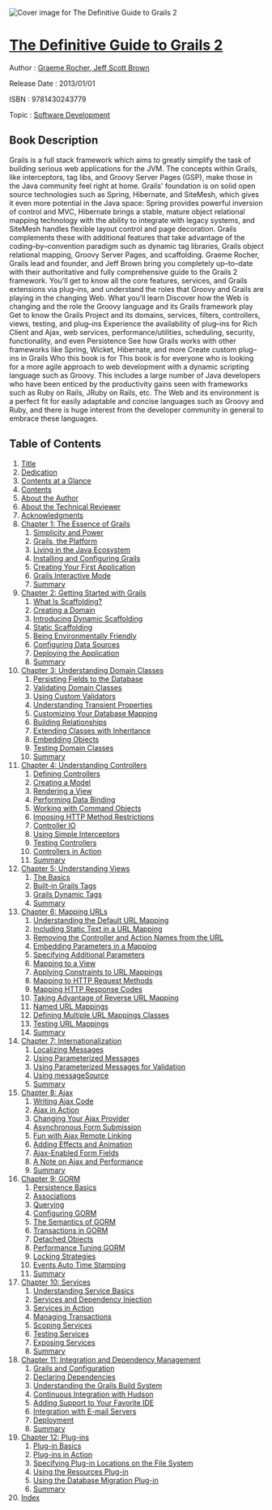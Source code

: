 ![Cover image for The Definitive Guide to Grails 2](https://imgdetail.ebookreading.net/cover/cover/software_development/EB9781430243779.jpg)

[The Definitive Guide to Grails 2](https://ebookreading.net/view/book/The+Definitive+Guide+to+Grails+2-EB9781430243779_1.html "The Definitive Guide to Grails 2")
====================================================================================================================

Author : [Graeme Rocher](https://ebookreading.net/search/author/Graeme+Rocher),[ Jeff Scott Brown](https://ebookreading.net/search/author/+Jeff+Scott+Brown)

Release Date : 2013/01/01

ISBN : 9781430243779

Topic : [Software Development](https://ebookreading.net/search/category/software-development)

Book Description
-----------------

Grails is a full stack framework which aims to greatly simplify the task of building serious web applications for the JVM. The concepts within Grails, like interceptors, tag libs, and Groovy Server Pages (GSP), make those in the Java community feel right at home.
Grails' foundation is on solid open source technologies such as Spring, Hibernate, and SiteMesh, which gives it even more potential in the Java space: Spring provides powerful inversion of control and MVC, Hibernate brings a stable, mature object relational mapping technology with the ability to integrate with legacy systems, and SiteMesh handles flexible layout control and page decoration.
Grails complements these with additional features that take advantage of the coding–by–convention paradigm such as dynamic tag libraries, Grails object relational mapping, Groovy Server Pages, and scaffolding.
Graeme Rocher, Grails lead and founder, and Jeff Brown bring you completely up–to–date with their authoritative and fully comprehensive guide to the Grails 2 framework. You'll get to know all the core features, services, and Grails extensions via plug–ins, and understand the roles that Groovy and Grails are playing in the changing Web.
What you'll learn
Discover how the Web is changing and the role the Groovy language and its Grails framework play
Get to know the Grails Project and its domains, services, filters, controllers, views, testing, and plug–ins
Experience the availability of plug–ins for Rich Client and Ajax, web services, performance/utilities, scheduling, security, functionality, and even Persistence
See how Grails works with other frameworks like Spring, Wicket, Hibernate, and more
Create custom plug–ins in Grails
Who this book is for
This book is for everyone who is looking for a more agile approach to web development with a dynamic scripting language such as Groovy. This includes a large number of Java developers who have been enticed by the productivity gains seen with frameworks such as Ruby on Rails, JRuby on Rails, etc. The Web and its environment is a perfect fit for easily adaptable and concise languages such as Groovy and Ruby, and there is huge interest from the developer community in general to embrace these languages.
              
Table of Contents
-----------------

1. [Title](https://ebookreading.net/view/book/The+Definitive+Guide+to+Grails+2-EB9781430243779_2.html)
1. [Dedication](https://ebookreading.net/view/book/The+Definitive+Guide+to+Grails+2-EB9781430243779_4.html)
1. [Contents at a Glance](https://ebookreading.net/view/book/The+Definitive+Guide+to+Grails+2-EB9781430243779_5.html)
1. [Contents](https://ebookreading.net/view/book/The+Definitive+Guide+to+Grails+2-EB9781430243779_6.html)
1. [About the Author](https://ebookreading.net/view/book/The+Definitive+Guide+to+Grails+2-EB9781430243779_7.html)
1. [About the Technical Reviewer](https://ebookreading.net/view/book/The+Definitive+Guide+to+Grails+2-EB9781430243779_8.html)
1. [Acknowledgments](https://ebookreading.net/view/book/The+Definitive+Guide+to+Grails+2-EB9781430243779_9.html)
1. [Chapter 1: The Essence of Grails](https://ebookreading.net/view/book/The+Definitive+Guide+to+Grails+2-EB9781430243779_10.html#ch1)
    1. [Simplicity and Power](https://ebookreading.net/view/book/The+Definitive+Guide+to+Grails+2-EB9781430243779_10.html#s0-0)
    1. [Grails, the Platform](https://ebookreading.net/view/book/The+Definitive+Guide+to+Grails+2-EB9781430243779_10.html#s1-1)
    1. [Living in the Java Ecosystem](https://ebookreading.net/view/book/The+Definitive+Guide+to+Grails+2-EB9781430243779_10.html#s2-2)
    1. [Installing and Configuring Grails](https://ebookreading.net/view/book/The+Definitive+Guide+to+Grails+2-EB9781430243779_10.html#s3-3)
    1. [Creating Your First Application](https://ebookreading.net/view/book/The+Definitive+Guide+to+Grails+2-EB9781430243779_10.html#s4-4)
    1. [Grails Interactive Mode](https://ebookreading.net/view/book/The+Definitive+Guide+to+Grails+2-EB9781430243779_10.html#s11-11)
    1. [Summary](https://ebookreading.net/view/book/The+Definitive+Guide+to+Grails+2-EB9781430243779_10.html#s12-12)
1. [Chapter 2: Getting Started with Grails](https://ebookreading.net/view/book/The+Definitive+Guide+to+Grails+2-EB9781430243779_11.html#ch2)
    1. [What Is Scaffolding?](https://ebookreading.net/view/book/The+Definitive+Guide+to+Grails+2-EB9781430243779_11.html#s13-13)
    1. [Creating a Domain](https://ebookreading.net/view/book/The+Definitive+Guide+to+Grails+2-EB9781430243779_11.html#s14-14)
    1. [Introducing Dynamic Scaffolding](https://ebookreading.net/view/book/The+Definitive+Guide+to+Grails+2-EB9781430243779_11.html#s15-15)
    1. [Static Scaffolding](https://ebookreading.net/view/book/The+Definitive+Guide+to+Grails+2-EB9781430243779_11.html#s20-20)
    1. [Being Environmentally Friendly](https://ebookreading.net/view/book/The+Definitive+Guide+to+Grails+2-EB9781430243779_11.html#s23-23)
    1. [Configuring Data Sources](https://ebookreading.net/view/book/The+Definitive+Guide+to+Grails+2-EB9781430243779_11.html#s24-24)
    1. [Deploying the Application](https://ebookreading.net/view/book/The+Definitive+Guide+to+Grails+2-EB9781430243779_11.html#s29-29)
    1. [Summary](https://ebookreading.net/view/book/The+Definitive+Guide+to+Grails+2-EB9781430243779_11.html#s32-32)
1. [Chapter 3: Understanding Domain Classes](https://ebookreading.net/view/book/The+Definitive+Guide+to+Grails+2-EB9781430243779_12.html#ch3)
    1. [Persisting Fields to the Database](https://ebookreading.net/view/book/The+Definitive+Guide+to+Grails+2-EB9781430243779_12.html#s33-33)
    1. [Validating Domain Classes](https://ebookreading.net/view/book/The+Definitive+Guide+to+Grails+2-EB9781430243779_12.html#s34-34)
    1. [Using Custom Validators](https://ebookreading.net/view/book/The+Definitive+Guide+to+Grails+2-EB9781430243779_12.html#s35-35)
    1. [Understanding Transient Properties](https://ebookreading.net/view/book/The+Definitive+Guide+to+Grails+2-EB9781430243779_12.html#s36-36)
    1. [Customizing Your Database Mapping](https://ebookreading.net/view/book/The+Definitive+Guide+to+Grails+2-EB9781430243779_12.html#s37-37)
    1. [Building Relationships](https://ebookreading.net/view/book/The+Definitive+Guide+to+Grails+2-EB9781430243779_12.html#s38-38)
    1. [Extending Classes with Inheritance](https://ebookreading.net/view/book/The+Definitive+Guide+to+Grails+2-EB9781430243779_12.html#s39-39)
    1. [Embedding Objects](https://ebookreading.net/view/book/The+Definitive+Guide+to+Grails+2-EB9781430243779_12.html#s40-40)
    1. [Testing Domain Classes](https://ebookreading.net/view/book/The+Definitive+Guide+to+Grails+2-EB9781430243779_12.html#s41-41)
    1. [Summary](https://ebookreading.net/view/book/The+Definitive+Guide+to+Grails+2-EB9781430243779_12.html#s42-42)
1. [Chapter 4: Understanding Controllers](https://ebookreading.net/view/book/The+Definitive+Guide+to+Grails+2-EB9781430243779_13.html#ch4)
    1. [Defining Controllers](https://ebookreading.net/view/book/The+Definitive+Guide+to+Grails+2-EB9781430243779_13.html#s43-43)
    1. [Creating a Model](https://ebookreading.net/view/book/The+Definitive+Guide+to+Grails+2-EB9781430243779_13.html#s54-54)
    1. [Rendering a View](https://ebookreading.net/view/book/The+Definitive+Guide+to+Grails+2-EB9781430243779_13.html#s55-55)
    1. [Performing Data Binding](https://ebookreading.net/view/book/The+Definitive+Guide+to+Grails+2-EB9781430243779_13.html#s59-59)
    1. [Working with Command Objects](https://ebookreading.net/view/book/The+Definitive+Guide+to+Grails+2-EB9781430243779_13.html#s66-66)
    1. [Imposing HTTP Method Restrictions](https://ebookreading.net/view/book/The+Definitive+Guide+to+Grails+2-EB9781430243779_13.html#s69-69)
    1. [Controller IO](https://ebookreading.net/view/book/The+Definitive+Guide+to+Grails+2-EB9781430243779_13.html#s72-72)
    1. [Using Simple Interceptors](https://ebookreading.net/view/book/The+Definitive+Guide+to+Grails+2-EB9781430243779_13.html#s76-76)
    1. [Testing Controllers](https://ebookreading.net/view/book/The+Definitive+Guide+to+Grails+2-EB9781430243779_13.html#s79-79)
    1. [Controllers in Action](https://ebookreading.net/view/book/The+Definitive+Guide+to+Grails+2-EB9781430243779_13.html#s80-80)
    1. [Summary](https://ebookreading.net/view/book/The+Definitive+Guide+to+Grails+2-EB9781430243779_13.html#s88-88)
1. [Chapter 5: Understanding Views](https://ebookreading.net/view/book/The+Definitive+Guide+to+Grails+2-EB9781430243779_14.html#ch5)
    1. [The Basics](https://ebookreading.net/view/book/The+Definitive+Guide+to+Grails+2-EB9781430243779_14.html#s89-89)
    1. [Built-in Grails Tags](https://ebookreading.net/view/book/The+Definitive+Guide+to+Grails+2-EB9781430243779_14.html#s94-94)
    1. [Grails Dynamic Tags](https://ebookreading.net/view/book/The+Definitive+Guide+to+Grails+2-EB9781430243779_14.html#s99-99)
    1. [Summary](https://ebookreading.net/view/book/The+Definitive+Guide+to+Grails+2-EB9781430243779_14.html#s110-110)
1. [Chapter 6: Mapping URLs](https://ebookreading.net/view/book/The+Definitive+Guide+to+Grails+2-EB9781430243779_15.html#ch6)
    1. [Understanding the Default URL Mapping](https://ebookreading.net/view/book/The+Definitive+Guide+to+Grails+2-EB9781430243779_15.html#s111-111)
    1. [Including Static Text in a URL Mapping](https://ebookreading.net/view/book/The+Definitive+Guide+to+Grails+2-EB9781430243779_15.html#s112-112)
    1. [Removing the Controller and Action Names from the URL](https://ebookreading.net/view/book/The+Definitive+Guide+to+Grails+2-EB9781430243779_15.html#s113-113)
    1. [Embedding Parameters in a Mapping](https://ebookreading.net/view/book/The+Definitive+Guide+to+Grails+2-EB9781430243779_15.html#s114-114)
    1. [Specifying Additional Parameters](https://ebookreading.net/view/book/The+Definitive+Guide+to+Grails+2-EB9781430243779_15.html#s115-115)
    1. [Mapping to a View](https://ebookreading.net/view/book/The+Definitive+Guide+to+Grails+2-EB9781430243779_15.html#s116-116)
    1. [Applying Constraints to URL Mappings](https://ebookreading.net/view/book/The+Definitive+Guide+to+Grails+2-EB9781430243779_15.html#s117-117)
    1. [Mapping to HTTP Request Methods](https://ebookreading.net/view/book/The+Definitive+Guide+to+Grails+2-EB9781430243779_15.html#s119-119)
    1. [Mapping HTTP Response Codes](https://ebookreading.net/view/book/The+Definitive+Guide+to+Grails+2-EB9781430243779_15.html#s120-120)
    1. [Taking Advantage of Reverse URL Mapping](https://ebookreading.net/view/book/The+Definitive+Guide+to+Grails+2-EB9781430243779_15.html#s121-121)
    1. [Named URL Mappings](https://ebookreading.net/view/book/The+Definitive+Guide+to+Grails+2-EB9781430243779_15.html#s122-122)
    1. [Defining Multiple URL Mappings Classes](https://ebookreading.net/view/book/The+Definitive+Guide+to+Grails+2-EB9781430243779_15.html#s123-123)
    1. [Testing URL Mappings](https://ebookreading.net/view/book/The+Definitive+Guide+to+Grails+2-EB9781430243779_15.html#s124-124)
    1. [Summary](https://ebookreading.net/view/book/The+Definitive+Guide+to+Grails+2-EB9781430243779_15.html#s125-125)
1. [Chapter 7: Internationalization](https://ebookreading.net/view/book/The+Definitive+Guide+to+Grails+2-EB9781430243779_16.html#ch7)
    1. [Localizing Messages](https://ebookreading.net/view/book/The+Definitive+Guide+to+Grails+2-EB9781430243779_16.html#s126-126)
    1. [Using Parameterized Messages](https://ebookreading.net/view/book/The+Definitive+Guide+to+Grails+2-EB9781430243779_16.html#s130-130)
    1. [Using Parameterized Messages for Validation](https://ebookreading.net/view/book/The+Definitive+Guide+to+Grails+2-EB9781430243779_16.html#s133-133)
    1. [Using messageSource](https://ebookreading.net/view/book/The+Definitive+Guide+to+Grails+2-EB9781430243779_16.html#s134-134)
    1. [Summary](https://ebookreading.net/view/book/The+Definitive+Guide+to+Grails+2-EB9781430243779_16.html#s135-135)
1. [Chapter 8: Ajax](https://ebookreading.net/view/book/The+Definitive+Guide+to+Grails+2-EB9781430243779_17.html#ch8)
    1. [Writing Ajax Code](https://ebookreading.net/view/book/The+Definitive+Guide+to+Grails+2-EB9781430243779_17.html#s136-136)
    1. [Ajax in Action](https://ebookreading.net/view/book/The+Definitive+Guide+to+Grails+2-EB9781430243779_17.html#s137-137)
    1. [Changing Your Ajax Provider](https://ebookreading.net/view/book/The+Definitive+Guide+to+Grails+2-EB9781430243779_17.html#s138-138)
    1. [Asynchronous Form Submission](https://ebookreading.net/view/book/The+Definitive+Guide+to+Grails+2-EB9781430243779_17.html#s139-139)
    1. [Fun with Ajax Remote Linking](https://ebookreading.net/view/book/The+Definitive+Guide+to+Grails+2-EB9781430243779_17.html#s140-140)
    1. [Adding Effects and Animation](https://ebookreading.net/view/book/The+Definitive+Guide+to+Grails+2-EB9781430243779_17.html#s141-141)
    1. [Ajax-Enabled Form Fields](https://ebookreading.net/view/book/The+Definitive+Guide+to+Grails+2-EB9781430243779_17.html#s142-142)
    1. [A Note on Ajax and Performance](https://ebookreading.net/view/book/The+Definitive+Guide+to+Grails+2-EB9781430243779_17.html#s143-143)
    1. [Summary](https://ebookreading.net/view/book/The+Definitive+Guide+to+Grails+2-EB9781430243779_17.html#s144-144)
1. [Chapter 9: GORM](https://ebookreading.net/view/book/The+Definitive+Guide+to+Grails+2-EB9781430243779_18.html#ch9)
    1. [Persistence Basics](https://ebookreading.net/view/book/The+Definitive+Guide+to+Grails+2-EB9781430243779_18.html#s145-145)
    1. [Associations](https://ebookreading.net/view/book/The+Definitive+Guide+to+Grails+2-EB9781430243779_18.html#s149-149)
    1. [Querying](https://ebookreading.net/view/book/The+Definitive+Guide+to+Grails+2-EB9781430243779_18.html#s152-152)
    1. [Configuring GORM](https://ebookreading.net/view/book/The+Definitive+Guide+to+Grails+2-EB9781430243779_18.html#s160-160)
    1. [The Semantics of GORM](https://ebookreading.net/view/book/The+Definitive+Guide+to+Grails+2-EB9781430243779_18.html#s164-164)
    1. [Transactions in GORM](https://ebookreading.net/view/book/The+Definitive+Guide+to+Grails+2-EB9781430243779_18.html#s169-169)
    1. [Detached Objects](https://ebookreading.net/view/book/The+Definitive+Guide+to+Grails+2-EB9781430243779_18.html#s170-170)
    1. [Performance Tuning GORM](https://ebookreading.net/view/book/The+Definitive+Guide+to+Grails+2-EB9781430243779_18.html#s174-174)
    1. [Locking Strategies](https://ebookreading.net/view/book/The+Definitive+Guide+to+Grails+2-EB9781430243779_18.html#s179-179)
    1. [Events Auto Time Stamping](https://ebookreading.net/view/book/The+Definitive+Guide+to+Grails+2-EB9781430243779_18.html#s180-180)
    1. [Summary](https://ebookreading.net/view/book/The+Definitive+Guide+to+Grails+2-EB9781430243779_18.html#s181-181)
1. [Chapter 10: Services](https://ebookreading.net/view/book/The+Definitive+Guide+to+Grails+2-EB9781430243779_19.html#ch10)
    1. [Understanding Service Basics](https://ebookreading.net/view/book/The+Definitive+Guide+to+Grails+2-EB9781430243779_19.html#s182-182)
    1. [Services and Dependency Injection](https://ebookreading.net/view/book/The+Definitive+Guide+to+Grails+2-EB9781430243779_19.html#s183-183)
    1. [Services in Action](https://ebookreading.net/view/book/The+Definitive+Guide+to+Grails+2-EB9781430243779_19.html#s184-184)
    1. [Managing Transactions](https://ebookreading.net/view/book/The+Definitive+Guide+to+Grails+2-EB9781430243779_19.html#s189-189)
    1. [Scoping Services](https://ebookreading.net/view/book/The+Definitive+Guide+to+Grails+2-EB9781430243779_19.html#s190-190)
    1. [Testing Services](https://ebookreading.net/view/book/The+Definitive+Guide+to+Grails+2-EB9781430243779_19.html#s191-191)
    1. [Exposing Services](https://ebookreading.net/view/book/The+Definitive+Guide+to+Grails+2-EB9781430243779_19.html#s192-192)
    1. [Summary](https://ebookreading.net/view/book/The+Definitive+Guide+to+Grails+2-EB9781430243779_19.html#s193-193)
1. [Chapter 11: Integration and Dependency Management](https://ebookreading.net/view/book/The+Definitive+Guide+to+Grails+2-EB9781430243779_20.html#ch11)
    1. [Grails and Configuration](https://ebookreading.net/view/book/The+Definitive+Guide+to+Grails+2-EB9781430243779_20.html#s194-194)
    1. [Declaring Dependencies](https://ebookreading.net/view/book/The+Definitive+Guide+to+Grails+2-EB9781430243779_20.html#s200-200)
    1. [Understanding the Grails Build System](https://ebookreading.net/view/book/The+Definitive+Guide+to+Grails+2-EB9781430243779_20.html#s203-203)
    1. [Continuous Integration with Hudson](https://ebookreading.net/view/book/The+Definitive+Guide+to+Grails+2-EB9781430243779_20.html#s211-211)
    1. [Adding Support to Your Favorite IDE](https://ebookreading.net/view/book/The+Definitive+Guide+to+Grails+2-EB9781430243779_20.html#s212-212)
    1. [Integration with E-mail Servers](https://ebookreading.net/view/book/The+Definitive+Guide+to+Grails+2-EB9781430243779_20.html#s218-218)
    1. [Deployment](https://ebookreading.net/view/book/The+Definitive+Guide+to+Grails+2-EB9781430243779_20.html#s219-219)
    1. [Summary](https://ebookreading.net/view/book/The+Definitive+Guide+to+Grails+2-EB9781430243779_20.html#s224-224)
1. [Chapter 12: Plug-ins](https://ebookreading.net/view/book/The+Definitive+Guide+to+Grails+2-EB9781430243779_21.html#ch12)
    1. [Plug-in Basics](https://ebookreading.net/view/book/The+Definitive+Guide+to+Grails+2-EB9781430243779_21.html#s225-225)
    1. [Plug-ins in Action](https://ebookreading.net/view/book/The+Definitive+Guide+to+Grails+2-EB9781430243779_21.html#s235-235)
    1. [Specifying Plug-in Locations on the File System](https://ebookreading.net/view/book/The+Definitive+Guide+to+Grails+2-EB9781430243779_21.html#s237-237)
    1. [Using the Resources Plug-in](https://ebookreading.net/view/book/The+Definitive+Guide+to+Grails+2-EB9781430243779_21.html#s239-239)
    1. [Using the Database Migration Plug-in](https://ebookreading.net/view/book/The+Definitive+Guide+to+Grails+2-EB9781430243779_21.html#s240-240)
    1. [Summary](https://ebookreading.net/view/book/The+Definitive+Guide+to+Grails+2-EB9781430243779_21.html#s241-241)
1. [Index](https://ebookreading.net/view/book/The+Definitive+Guide+to+Grails+2-EB9781430243779_22.html#index)
